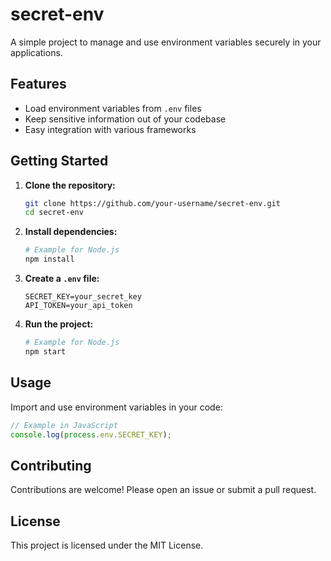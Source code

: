 # secret-env

A simple project to manage and use environment variables securely in your applications.

## Features

- Load environment variables from `.env` files
- Keep sensitive information out of your codebase
- Easy integration with various frameworks

## Getting Started

1. **Clone the repository:**
   ```sh
   git clone https://github.com/your-username/secret-env.git
   cd secret-env
   ```

2. **Install dependencies:**
   ```sh
   # Example for Node.js
   npm install
   ```

3. **Create a `.env` file:**
   ```
   SECRET_KEY=your_secret_key
   API_TOKEN=your_api_token
   ```

4. **Run the project:**
   ```sh
   # Example for Node.js
   npm start
   ```

## Usage

Import and use environment variables in your code:
```js
// Example in JavaScript
console.log(process.env.SECRET_KEY);
```

## Contributing

Contributions are welcome! Please open an issue or submit a pull request.

## License

This project is licensed under the MIT License.